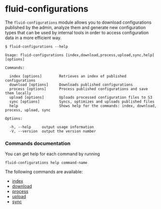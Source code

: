 # fluid-configurations

The `fluid-configurations` module allows you
to download configurations published by the admin, analyze them
and generate new configuration types that can be used
by internal tools in order to access configuration data
in a more efficient way.


    $ fluid-configurations --help

    Usage: fluid-configurations [index,download,process,upload,sync,help] [options]

    Commands:

      index [options]        Retrieves an index of published configurations
      download [options]     Downloads published configurations
      process [options]      Process published configurations and save them locally
      upload [options]       Uploads processed configuration files to S3
      sync [options]         Syncs, optimizes and uploads published files
      help                   Shows help for the commands: index, download, process, upload, sync

    Options:

      -h, --help     output usage information
      -V, --version  output the version number


### Commands documentation

You can get help for each command by running

    fluid-configurations help command-name

The following commands are available:

- [index](https://bitbucket.org/fluidretail/fluid-configurations/src/master/docs/cli/index.md)
- [download](https://bitbucket.org/fluidretail/fluid-configurations/src/master/docs/cli/download.md)
- [process](https://bitbucket.org/fluidretail/fluid-configurations/src/master/docs/cli/process.md)
- [upload](https://bitbucket.org/fluidretail/fluid-configurations/src/master/docs/cli/upload.md)
- [sync](https://bitbucket.org/fluidretail/fluid-configurations/src/master/docs/cli/sync.md)

